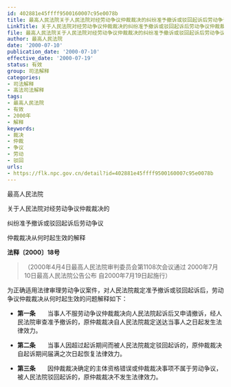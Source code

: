 ```yaml
---
id: 402881e45ffff9500160007c95e0078b
title: 最高人民法院关于人民法院对经劳动争议仲裁裁决的纠纷准予撤诉或驳回起诉后劳动争议仲裁裁决从何时起生效的解释
LinkTitle: 关于人民法院对经劳动争议仲裁裁决的纠纷准予撤诉或驳回起诉后劳动争议仲裁裁决从何时起生效的解释（2000）
file: 最高人民法院关于人民法院对经劳动争议仲裁裁决的纠纷准予撤诉或驳回起诉后劳动争议仲裁裁决从何时起生效的解释_20000710_402881e45ffff9500160007c95e0078b.docx
author: 最高人民法院
date: '2000-07-10'
publication_date: '2000-07-10'
effective_date: '2000-07-19'
status: 有效
group: 司法解释
categories:
- 司法解释
- 高法司法解释
tags:
- 最高人民法院
- 有效
- 2000年
- 解释
keywords:
- 裁决
- 仲裁
- 争议
- 劳动
- 驳回
urls:
- https://flk.npc.gov.cn/detail?id=402881e45ffff9500160007c95e0078b
---
```


最高人民法院

关于人民法院对经劳动争议仲裁裁决的

纠纷准予撤诉或驳回起诉后劳动争议

仲裁裁决从何时起生效的解释

**法释〔2000〕18号**

> （2000年4月4日最高人民法院审判委员会第1108次会议通过 2000年7月10日最高人民法院公告公布 自2000年7月19日起施行）

为正确适用法律审理劳动争议案件，对人民法院裁定准予撤诉或驳回起诉后，劳动争议仲裁裁决从何时起生效的问题解释如下：

- **第一条**　　当事人不服劳动争议仲裁裁决向人民法院起诉后又申请撤诉，经人民法院审查准予撤诉的，原仲裁裁决自人民法院裁定送达当事人之日起发生法律效力。

- **第二条**　　当事人因超过起诉期间而被人民法院裁定驳回起诉的，原仲裁裁决自起诉期间届满之次日起恢复法律效力。

- **第三条**　　因仲裁裁决确定的主体资格错误或仲裁裁决事项不属于劳动争议，被人民法院驳回起诉的，原仲裁裁决不发生法律效力。
